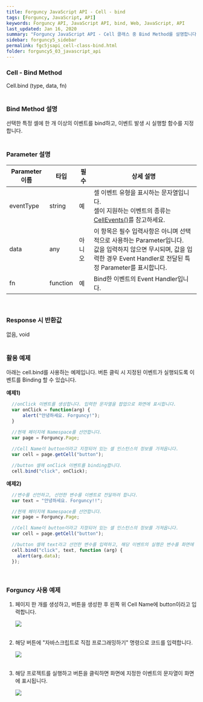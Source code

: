 ```yaml
---
title: Forguncy JavaScript API - Cell - bind
tags: [Forguncy, JavaScript, API]
keywords: Forguncy API, JavaScript API, bind, Web, JavaScript, API
last_updated: Jan 16, 2020
summary: "Forguncy JavaScript API - Cell 클래스 중 Bind Method를 설명합니다."
sidebar: forguncy5_sidebar
permalink: fgc5jsapi_cell-class-bind.html
folder: forguncy5_03_javascript_api
---
```


### Cell - Bind Method
Cell.bind (type, data, fn)
<br /><br />

### Bind Method 설명
선택한 특정 셀에 한 개 이상의 이벤트를 bind하고, 이벤트 발생 시 실행할 함수를 지정합니다.
<br /><br />

### Parameter 설명

| Parameter 이름 | 타입 | 필수 | 상세 설명 |
| --- | --- | --- | --- |
| eventType | string | 예	| 셀 이벤트 유형을 표시하는 문자열입니다. <br />셀이 지원하는 이벤트의 종류는 [CellEvents()]()를 참고하세요. |
| data | any | 아니오	| 이 항목은 필수 입력사항은 아니며 선택적으로 사용하는 Parameter입니다. <br />값을 입력하지 않으면 무시되며, 값을 입력한 경우 Event Handler로 전달된 특정 Parameter를 표시합니다.|
| fn | function | 예 | Bind한 이벤트의 Event Handler입니다. |

<br />

### Response 시 반환값
없음, void
<br /><br />

### 활용 예제
아래는 cell.bind를 사용하는 예제입니다. 버튼 클릭 시 지정된 이벤트가 실행되도록 이벤트를 Binding 할 수 있습니다.
<br />

**예제1)**

~~~javascript
  //onClick 이벤트를 생성합니다. 입력한 문자열을 팝업으로 화면에 표시합니다.
  var onClick = function(arg) {
      alert("안녕하세요. Forguncy!");
  }

  //현재 페이지에 Namespace를 선언합니다.
  var page = Forguncy.Page;
  
  //Cell Name이 button이라고 지정되어 있는 셀 인스턴스의 정보를 가져옵니다.
  var cell = page.getCell("button");

  //button 셀에 onClick 이벤트를 binding합니다.
  cell.bind("click", onClick);
~~~

**예제2)**

~~~javascript
  //변수를 선언하고, 선언한 변수를 이벤트로 전달하려 합니다.
  var text = "안녕하세요. Forguncy!!";

  //현재 페이지에 Namespace를 선언합니다.
  var page = Forguncy.Page;

  //Cell Name이 button이라고 지정되어 있는 셀 인스턴스의 정보를 가져옵니다.
  var cell = page.getCell("button");

  //button 셀에 text라고 선언한 변수를 입력하고, 해당 이벤트의 실행은 변수를 화면에 표시하도록 합니다.
  cell.bind("click", text, function (arg) {
    alert(arg.data);
  });
~~~

<br />

### Forguncy 사용 예제

1. 페이지 한 개를 생성하고, 버튼을 생성한 후 왼쪽 위 Cell Name에 button이라고 입력합니다.

    ![]({{site.url}}/images/forguncy5/ex-ss_cell-bind01.png)
    <br /><br />

2. 해당 버튼에 "자바스크립트로 직접 프로그래밍하기" 명령으로 코드를 입력합니다.

    ![]({{site.url}}/images/forguncy5/ex-ss_cell-bind02.png)
    <br /><br />
    
3. 해당 프로젝트를 실행하고 버튼을 클릭하면 화면에 지정한 이벤트의 문자열이 화면에 표시됩니다.

    ![]({{site.url}}/images/forguncy5/ex-ss_cell-bind03.gif)

<br /><br />